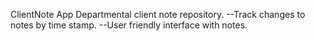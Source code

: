 ClientNote App
Departmental client note repository. 
--Track changes to notes by time stamp. 
--User friendly interface with notes.